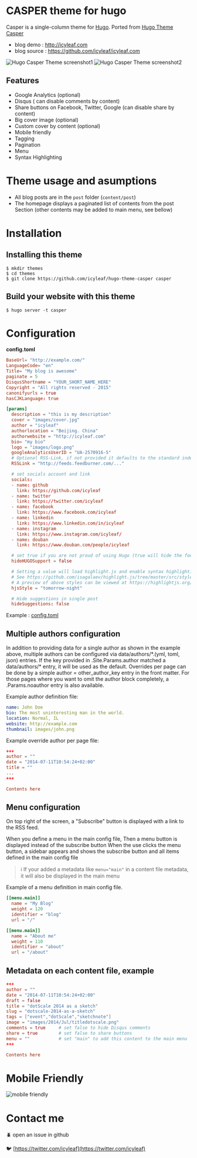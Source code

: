 # CASPER theme for hugo

Casper is a single-column theme for [Hugo](http://gohugo.io/).
Ported from [Hugo Theme Casper](https://github.com/vjeantet/hugo-theme-casper)

- blog demo : http://icyleaf.com
- blog source : https://github.com/icyleaf/icyleaf.com

![Hugo Casper Theme screenshot1](images/screen.png)
![Hugo Casper Theme screenshot2](images/tn.png)

## Features

* Google Analytics (optional)
* Disqus ( can disable comments by content)
* Share buttons on Facebook, Twitter, Google (can disable share by content)
* Big cover image (optional)
* Custom cover by content (optional)
* Mobile friendly
* Tagging
* Pagination
* Menu
* Syntax Highlighting

# Theme usage and asumptions
* All blog posts are in the ```post``` folder (```content/post```)
* The homepage displays a paginated list of contents from the post Section (other contents may be added to main menu, see bellow)

# Installation

## Installing this theme

```
$ mkdir themes
$ cd themes
$ git clone https://github.com/icyleaf/hugo-theme-casper casper
```

## Build your website with this theme

```
$ hugo server -t casper
```

# Configuration

**config.toml**

```toml
BaseUrl= "http://example.com/"
LanguageCode= "en"
Title= "My blog is awesome"
paginate = 5
DisqusShortname = "YOUR_SHORT_NAME_HERE"
Copyright = "All rights reserved - 2015"
canonifyurls = true
hasCJKLanguage: true

[params]
  description = "this is my description"
  cover = "images/cover.jpg"
  author = "icyleaf"
  authorlocation = "Beijing. China"
  authorwebsite = "http://icyleaf.com"
  bio= "my bio"
  logo = "images/logo.png"
  googleAnalyticsUserID = "UA-2570916-5"
  # Optional RSS-Link, if not provided it defaults to the standard index.xml
  RSSLink = "http://feeds.feedburner.com/..."

  # set socials account and link
  socials:
  - name: github
    link: https://github.com/icyleaf
  - name: twitter
    link: https://twitter.com/icyleaf
  - name: facebook
    link: https://www.facebook.com/icyleaf
  - name: linkedin
    link: https://www.linkedin.com/in/icyleaf
  - name: instagram
    link: https://www.instagram.com/icyleaf/
  - name: douban
    link: https://www.douban.com/people/icyleaf

  # set true if you are not proud of using Hugo (true will hide the footer note "Proudly published with HUGO.....")
  hideHUGOSupport = false

  # Setting a value will load highlight.js and enable syntax highlighting using the style selected.
  # See https://github.com/isagalaev/highlight.js/tree/master/src/styles for available styles
  # A preview of above styles can be viewed at https://highlightjs.org/static/demo/
  hjsStyle = "tomorrow-night"

  # Hide suggestions in single post
  hideSuggestions: false
```

Example : [config.toml](https://github.com/vjeantet/vjeantet.fr/blob/master/config.toml)

## Multiple authors configuration

In addition to providing data for a single author as shown in the example above, multiple authors
can be configured via data/authors/\*.(yml, toml, json) entries. If the key provided in
.Site.Params.author matched a data/authors/\* entry, it will be used as the default. Overrides
per page can be done by a simple author = other_author_key entry in the front matter. For those
pages where you want to omit the author block completely, a .Params.noauthor entry is also
available.

Example author definition file:

``` yml
name: John Doe
bio: The most uninteresting man in the world.
location: Normal, IL
website: http://example.com
thumbnail: images/john.png

```

Example override author per page file:
``` toml
+++
author = ""
date = "2014-07-11T10:54:24+02:00"
title = ""
...
+++

Contents here

```

## Menu configuration

On top right of the screen, a "Subscribe" button is displayed with a link to the RSS feed.

When you define a menu in the main config file, Then a menu button is displayed instead of the subscribe button
When the use clicks the menu button, a sidebar appears and shows the subscribe button and all items defined in the main config file

> :information_source: If your added a metadata like ```menu="main"``` in a content file metadata, it will also be displayed in the main menu

Example of a menu definition in main config file.


``` toml
[[menu.main]]
  name = "My Blog"
  weight = 120
  identifier = "blog"
  url = "/"

[[menu.main]]
  name = "About me"
  weight = 110
  identifier = "about"
  url = "/about"

```

## Metadata on each content file, example

``` toml
+++
author = ""
date = "2014-07-11T10:54:24+02:00"
draft = false
title = "dotScale 2014 as a sketch"
slug = "dotscale-2014-as-a-sketch"
tags = ["event","dotScale","sketchnote"]
image = "images/2014/Jul/titledotscale.png"
comments = true     # set false to hide Disqus comments
share = true        # set false to share buttons
menu = ""           # set "main" to add this content to the main menu
+++

Contents here
```

# Mobile Friendly

![mobile friendly](images/mobile-friendly.png)

# Contact me

:beetle: open an issue in github

:bird: [https://twitter.com/icyleaf](https://twitter.com/icyleaf)
